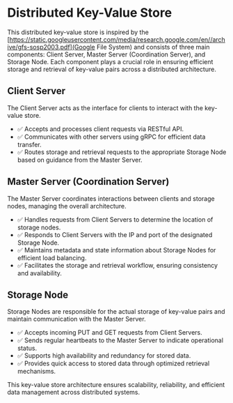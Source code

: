 # Distributed Key-Value Store

This distributed key-value store is inspired by the [https://static.googleusercontent.com/media/research.google.com/en//archive/gfs-sosp2003.pdf](Google File System) and consists of three main components: Client Server, Master Server (Coordination Server), and Storage Node. Each component plays a crucial role in ensuring efficient storage and retrieval of key-value pairs across a distributed architecture.

## Client Server
The Client Server acts as the interface for clients to interact with the key-value store.

- ✅ Accepts and processes client requests via RESTful API.
- ✅ Communicates with other servers using gRPC for efficient data transfer.
- ✅ Routes storage and retrieval requests to the appropriate Storage Node based on guidance from the Master Server.

## Master Server (Coordination Server)
The Master Server coordinates interactions between clients and storage nodes, managing the overall architecture.

- ✅ Handles requests from Client Servers to determine the location of storage nodes.
- ✅ Responds to Client Servers with the IP and port of the designated Storage Node.
- ✅ Maintains metadata and state information about Storage Nodes for efficient load balancing.
- ✅ Facilitates the storage and retrieval workflow, ensuring consistency and availability.

## Storage Node
Storage Nodes are responsible for the actual storage of key-value pairs and maintain communication with the Master Server.

- ✅ Accepts incoming PUT and GET requests from Client Servers.
- ✅ Sends regular heartbeats to the Master Server to indicate operational status.
- ✅ Supports high availability and redundancy for stored data.
- ✅ Provides quick access to stored data through optimized retrieval mechanisms.

This key-value store architecture ensures scalability, reliability, and efficient data management across distributed systems.

